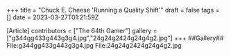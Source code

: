 +++
title = "Chuck E. Cheese 'Running a Quality Shift'"
draft = false
tags = []
date = 2023-03-27T01:21:59Z

[Article]
contributors = ["The 64th Gamer"]
gallery = ["g344gg433g443g3g4.jpg","24g24g2424g24g4g2.jpg"]
+++
##Gallery##
<gallery>
File:g344gg433g443g3g4.jpg
File:24g24g2424g24g4g2.jpg
</gallery>